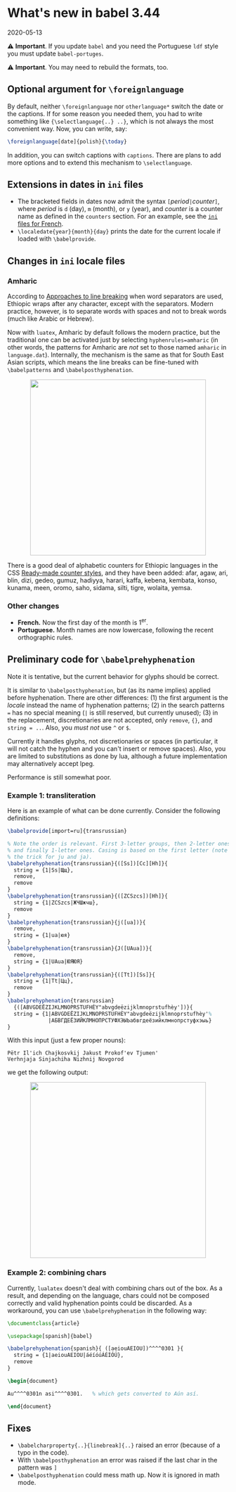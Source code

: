 # What's new in babel 3.44

2020-05-13

⚠ **Important**. If you update `babel` and you need the Portuguese `ldf` style you must update `babel-portuges`.

⚠ **Important**. You may need to rebuild the formats, too.

## Optional argument for `\foreignlanguage`

By default, neither `\foreignlanguage` nor `otherlanguage*` switch the date or the captions. If for some reason you needed them, you had to write something like `{\selectlanguage{..} ..}`, which is not always the most convenient way. Now, you can write, say:
```tex
\foreignlanguage[date]{polish}{\today}
```
In addition, you can switch captions with `captions`. There are plans to add more options and to extend this mechanism to `\selectlanguage`. 

## Extensions in dates in `ini` files

* The bracketed fields in dates now admit the syntax `[`_period_`|`_counter_`]`, where _period_ is `d` (day), `m` (month), or `y` (year), and _counter_ is a counter name as defined in the `counters` section. For an example, see the [`ini` files for French](https://github.com/latex3/babel/blob/ff1774e221f517ceeb2963778f9d46703c0994d5/locale/fr/babel-fr.ini#L77).
* `\localedate{year}{month}{day}` prints the date for the current locale if loaded with `\babelprovide`.

## Changes in `ini` locale files

### Amharic

According to [Approaches to line breaking](https://www.w3.org/International/articles/typography/linebreak)
when word separators are used, Ethiopic wraps after any character, except with the separators. Modern practice, however, is to separate words with spaces and not to break words (much like Arabic or Hebrew).

Now with `luatex`, Amharic by default follows the modern practice, but the traditional one can be activated just by selecting `hyphenrules=amharic` (in other words, the patterns for Amharic are _not_ set to those named `amharic` in `language.dat`). Internally, the mechanism is the same as that for South East Asian scripts, which means the line breaks can be fine-tuned with `\babelpatterns` and `\babelposthyphenation`.

<p align="center">
<img src="https://github.com/latex3/babel/blob/master/samples/images/babel-wiki-ahmaric.jpg?raw=true" width="400">
</p>

There is a good deal of alphabetic counters for Ethiopic languages in the CSS [Ready-made counter styles](https://www.w3.org/TR/predefined-counter-styles/), and they have been added: afar, agaw, ari, blin, dizi, gedeo, gumuz, hadiyya, harari, kaffa, kebena, kembata, konso, kunama, meen, oromo, saho, sidama, silti, tigre, wolaita, yemsa.

### Other changes

* **French.** Now the first day of the month is 1<sup>er</sup>.
* **Portuguese.** Month names are now lowercase, following the recent orthographic rules.

## Preliminary code for `\babelprehyphenation`

Note it is tentative, but the current behavior for glyphs should be correct. 

It is similar to `\babelposthyphenation`, but (as its name implies) applied before hyphenation. There are other differences: (1) the first argument is the *locale* instead the name of hyphenation patterns; (2) in the search patterns `=` has no special meaning (`|` is still reserved, but currently unused); (3) in the replacement, discretionaries are not accepted, only `remove`, `{}`, and `string = ..`. Also, you *must not* use `^` or `$`.

Currently it handles glyphs, not discretionaries or spaces (in particular, it will not catch the hyphen and you can't insert or remove spaces). Also, you are limited to substitutions as done by lua, although a future implementation may alternatively accept lpeg.

Performance is still somewhat poor.

### Example 1: transliteration

Here is an example of what can be done currently. Consider the following definitions:
```tex
\babelprovide[import=ru]{transrussian}

% Note the order is relevant. First 3-letter groups, then 2-letter ones
% and finally 1-letter ones. Casing is based on the first letter (note
% the trick for ju and ja).
\babelprehyphenation{transrussian}{([Ss])[Cc][Hh]}{
  string = {1|Ss|Щщ},
  remove,
  remove
}
\babelprehyphenation{transrussian}{([ZCSzcs])[Hh]}{
  string = {1|ZCSzcs|ЖЧШжчш},
  remove
}
\babelprehyphenation{transrussian}{j([ua])}{
  remove,
  string = {1|ua|юя}
}
\babelprehyphenation{transrussian}{J([UAua])}{
  remove,
  string = {1|UAua|ЮЯЮЯ}
}
\babelprehyphenation{transrussian}{([Tt])[Ss]}{
  string = {1|Tt|Цц},
  remove
}
\babelprehyphenation{transrussian}
  {([ABVGDEËZIJKLMNOPRSTUFHÈY"abvgdeëzijklmnoprstufhèy'])}{
  string = {1|ABVGDEËZIJKLMNOPRSTUFHÈY"abvgdeëzijklmnoprstufhèy'%
             |АБВГДЕЁЗИЙКЛМНОПРСТУФХЭЫЬабвгдеёзийклмнопрстуфхэыь}
}
```
With this input (just a few proper nouns):
```
Pëtr Il'ich Chajkosvkij Jakust Prokof'ev Tjumen'
Verhnjaja Sinjachiha Nizhnij Novgorod
```
we get the following output:

<p align="center">
<img src="https://github.com/latex3/babel/blob/master/samples/images/trans-russian.jpg?raw=true" width="400">
</p>

### Example 2: combining chars

Currently, `lualatex` doesn't deal with combining chars out of the box. As a result, and depending on the language, chars could not be composed correctly and valid hyphenation points could be discarded. As a workaround, you can use `\babelprehyphenation` in the following way:
```tex
\documentclass{article}

\usepackage[spanish]{babel}

\babelprehyphenation{spanish}{ ([aeiouAEIOU])^^^^0301 }{
  string = {1|aeiouAEIOU|áéíóúÁÉÍÓÚ},
  remove
}

\begin{document}

Au^^^^0301n asi^^^^0301.   % which gets converted to Aún así.

\end{document}
```

## Fixes

* `\babelcharproperty{..}{linebreak]{..}` raised an error (because of a typo in the code).
* With `\babelposthyphenation` an error was raised if the last char in the pattern was `]`
* `\babelposthyphenation` could mess math up. Now it is ignored in math mode.